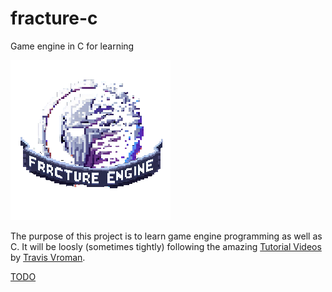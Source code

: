 # fracture-c
Game engine in C for learning

<img src="https://github.com/aditya-rajagopal/fracture-c/blob/master/fracture_logo/fracture_logo_small.png" alt="Fracture Engine" width="256" height="256"/>

The purpose of this project is to learn game engine programming as well as C. It will be loosly (sometimes tightly) following the amazing  [Tutorial Videos](https://www.youtube.com/playlist?list=PLv8Ddw9K0JPg1BEO-RS-0MYs423cvLVtj) by [Travis Vroman](https://travisvroman.com/).

[TODO](TODO.md)